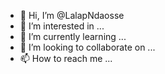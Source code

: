 - 👋 Hi, I’m @LalapNdaosse
- 👀 I’m interested in ...
- 🌱 I’m currently learning ...
- 💞️ I’m looking to collaborate on ...
- 📫 How to reach me ...

<!---
LalapNdaosse/LalapNdaosse is a ✨ special ✨ repository because its `README.md` (this file) appears on your GitHub profile.
You can click the Preview link to take a look at your changes.
--->
